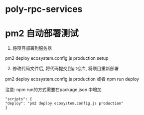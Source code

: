 # poly-rpc-services

# pm2 自动部署测试

1. 将项目部署到服务器

pm2 deploy ecosystem.config.js production setup

2. 修改代码文件后, 将代码提交到git仓库, 将项目重新部署

pm2 deploy ecosystem.config.js production
或者
npm run deploy

注意: 
npm run的方式需要在package.json 中增加
```
"scripts": {
"deploy": "pm2 deploy ecosystem.config.js production"
}
```


